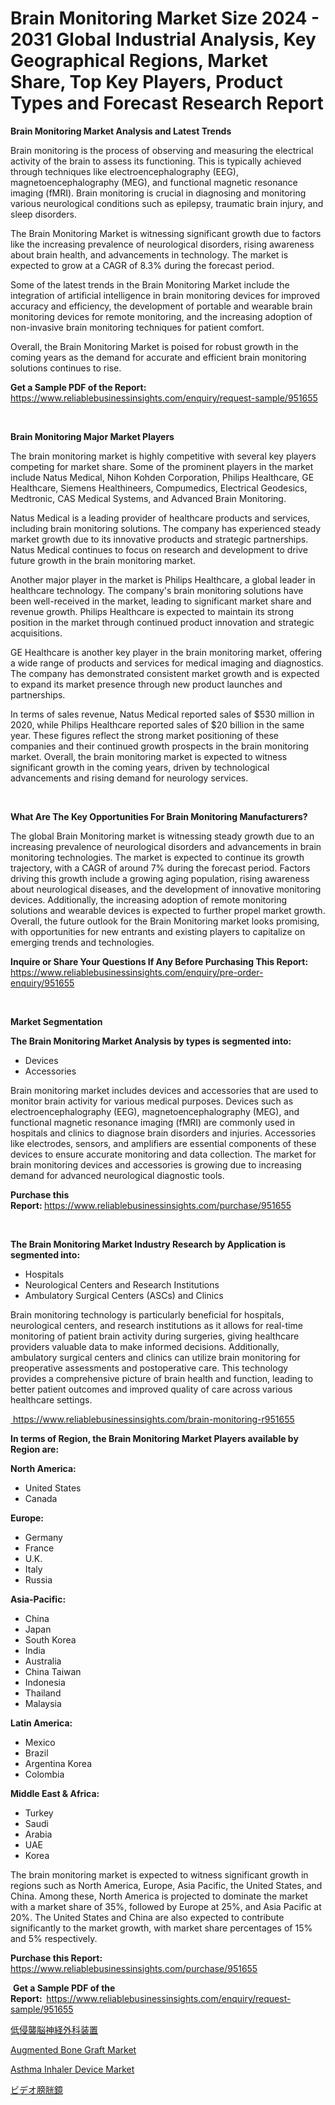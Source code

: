 <p><h1>Brain Monitoring Market Size 2024 - 2031 Global Industrial Analysis, Key Geographical Regions, Market Share, Top Key Players, Product Types and Forecast Research Report</h1></p><p><strong>Brain Monitoring Market Analysis and Latest Trends</strong></p>
<p><p>Brain monitoring is the process of observing and measuring the electrical activity of the brain to assess its functioning. This is typically achieved through techniques like electroencephalography (EEG), magnetoencephalography (MEG), and functional magnetic resonance imaging (fMRI). Brain monitoring is crucial in diagnosing and monitoring various neurological conditions such as epilepsy, traumatic brain injury, and sleep disorders.</p><p>The Brain Monitoring Market is witnessing significant growth due to factors like the increasing prevalence of neurological disorders, rising awareness about brain health, and advancements in technology. The market is expected to grow at a CAGR of 8.3% during the forecast period.</p><p>Some of the latest trends in the Brain Monitoring Market include the integration of artificial intelligence in brain monitoring devices for improved accuracy and efficiency, the development of portable and wearable brain monitoring devices for remote monitoring, and the increasing adoption of non-invasive brain monitoring techniques for patient comfort.</p><p>Overall, the Brain Monitoring Market is poised for robust growth in the coming years as the demand for accurate and efficient brain monitoring solutions continues to rise.</p></p>
<p><strong>Get a Sample PDF of the Report:&nbsp;</strong> <a href="https://www.reliablebusinessinsights.com/enquiry/request-sample/951655">https://www.reliablebusinessinsights.com/enquiry/request-sample/951655</a></p>
<p>&nbsp;</p>
<p><strong>Brain Monitoring Major Market Players</strong></p>
<p><p>The brain monitoring market is highly competitive with several key players competing for market share. Some of the prominent players in the market include Natus Medical, Nihon Kohden Corporation, Philips Healthcare, GE Healthcare, Siemens Healthineers, Compumedics, Electrical Geodesics, Medtronic, CAS Medical Systems, and Advanced Brain Monitoring.</p><p>Natus Medical is a leading provider of healthcare products and services, including brain monitoring solutions. The company has experienced steady market growth due to its innovative products and strategic partnerships. Natus Medical continues to focus on research and development to drive future growth in the brain monitoring market.</p><p>Another major player in the market is Philips Healthcare, a global leader in healthcare technology. The company's brain monitoring solutions have been well-received in the market, leading to significant market share and revenue growth. Philips Healthcare is expected to maintain its strong position in the market through continued product innovation and strategic acquisitions.</p><p>GE Healthcare is another key player in the brain monitoring market, offering a wide range of products and services for medical imaging and diagnostics. The company has demonstrated consistent market growth and is expected to expand its market presence through new product launches and partnerships.</p><p>In terms of sales revenue, Natus Medical reported sales of $530 million in 2020, while Philips Healthcare reported sales of $20 billion in the same year. These figures reflect the strong market positioning of these companies and their continued growth prospects in the brain monitoring market. Overall, the brain monitoring market is expected to witness significant growth in the coming years, driven by technological advancements and rising demand for neurology services.</p></p>
<p>&nbsp;</p>
<p><strong>What Are The Key Opportunities For Brain Monitoring Manufacturers?</strong></p>
<p><p>The global Brain Monitoring market is witnessing steady growth due to an increasing prevalence of neurological disorders and advancements in brain monitoring technologies. The market is expected to continue its growth trajectory, with a CAGR of around 7% during the forecast period. Factors driving this growth include a growing aging population, rising awareness about neurological diseases, and the development of innovative monitoring devices. Additionally, the increasing adoption of remote monitoring solutions and wearable devices is expected to further propel market growth. Overall, the future outlook for the Brain Monitoring market looks promising, with opportunities for new entrants and existing players to capitalize on emerging trends and technologies.</p></p>
<p><strong>Inquire or Share Your Questions If Any Before Purchasing This Report:</strong> <a href="https://www.reliablebusinessinsights.com/enquiry/pre-order-enquiry/951655">https://www.reliablebusinessinsights.com/enquiry/pre-order-enquiry/951655</a></p>
<p>&nbsp;</p>
<p><strong>Market Segmentation</strong></p>
<p><strong>The Brain Monitoring Market Analysis by types is segmented into:</strong></p>
<p><ul><li>Devices</li><li>Accessories</li></ul></p>
<p><p>Brain monitoring market includes devices and accessories that are used to monitor brain activity for various medical purposes. Devices such as electroencephalography (EEG), magnetoencephalography (MEG), and functional magnetic resonance imaging (fMRI) are commonly used in hospitals and clinics to diagnose brain disorders and injuries. Accessories like electrodes, sensors, and amplifiers are essential components of these devices to ensure accurate monitoring and data collection. The market for brain monitoring devices and accessories is growing due to increasing demand for advanced neurological diagnostic tools.</p></p>
<p><strong>Purchase this Report:&nbsp;</strong><a href="https://www.reliablebusinessinsights.com/purchase/951655">https://www.reliablebusinessinsights.com/purchase/951655</a></p>
<p>&nbsp;</p>
<p><strong>The Brain Monitoring Market Industry Research by Application is segmented into:</strong></p>
<p><ul><li>Hospitals</li><li>Neurological Centers and Research Institutions</li><li>Ambulatory Surgical Centers (ASCs) and Clinics</li></ul></p>
<p><p>Brain monitoring technology is particularly beneficial for hospitals, neurological centers, and research institutions as it allows for real-time monitoring of patient brain activity during surgeries, giving healthcare providers valuable data to make informed decisions. Additionally, ambulatory surgical centers and clinics can utilize brain monitoring for preoperative assessments and postoperative care. This technology provides a comprehensive picture of brain health and function, leading to better patient outcomes and improved quality of care across various healthcare settings.</p></p>
<p><a href="https://www.reliablebusinessinsights.com/brain-monitoring-r951655">&nbsp;https://www.reliablebusinessinsights.com/brain-monitoring-r951655</a></p>
<p><strong>In terms of Region, the Brain Monitoring Market Players available by Region are:</strong></p>
<p>
    <p> <strong> North America: </strong>
        <ul>
            <li>United States</li>
            <li>Canada</li>
        </ul>
        </p> 
    <p> <strong> Europe: </strong>
        <ul>
            <li>Germany</li>
            <li>France</li>
            <li>U.K.</li>
            <li>Italy</li>
            <li>Russia</li>
        </ul>
        </p> 
    <p> <strong> Asia-Pacific: </strong>
        <ul>
            <li>China</li>
            <li>Japan</li>
            <li>South Korea</li>
            <li>India</li>
            <li>Australia</li>
            <li>China Taiwan</li>
            <li>Indonesia</li>
            <li>Thailand</li>
            <li>Malaysia</li>
        </ul>
        </p> 
    <p> <strong> Latin America: </strong>
        <ul>
            <li>Mexico</li>
            <li>Brazil</li>
            <li>Argentina Korea</li>
            <li>Colombia</li>
        </ul>
        </p> 
    <p> <strong> Middle East & Africa: </strong>
        <ul>
            <li>Turkey</li>
            <li>Saudi</li>
            <li>Arabia</li>
            <li>UAE</li>
            <li>Korea</li>
        </ul>
    </p>
    </p>
<p><p>The brain monitoring market is expected to witness significant growth in regions such as North America, Europe, Asia Pacific, the United States, and China. Among these, North America is projected to dominate the market with a market share of 35%, followed by Europe at 25%, and Asia Pacific at 20%. The United States and China are also expected to contribute significantly to the market growth, with market share percentages of 15% and 5% respectively.</p></p>
<p><strong>Purchase this Report: </strong><a href="https://www.reliablebusinessinsights.com/purchase/951655">https://www.reliablebusinessinsights.com/purchase/951655</a></p>
<p>&nbsp;<strong>Get a Sample PDF of the Report:&nbsp;&nbsp;</strong><a href="https://www.reliablebusinessinsights.com/enquiry/request-sample/951655">https://www.reliablebusinessinsights.com/enquiry/request-sample/951655</a></p>
<p><strong></strong></p>
<p><p><a href="https://github.com/mm14022023/Market-Research-Report-List-2/blob/main/3428254173053.md">低侵襲脳神経外科装置</a></p><p><a href="https://github.com/vregtldg37/Market-Research-Report-List-1/blob/main/augmented-bone-graft-market.md">Augmented Bone Graft Market</a></p><p><a href="https://github.com/labibmmn112/Market-Research-Report-List-1/blob/main/asthma-inhaler-device-market.md">Asthma Inhaler Device Market</a></p><p><a href="https://github.com/NikitaBruen/Market-Research-Report-List-1/blob/main/9564322173054.md">ビデオ膀胱鏡</a></p></p>
